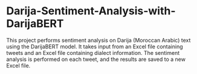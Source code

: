 # Darija-Sentiment-Analysis-with-DarijaBERT
This project performs sentiment analysis on Darija (Moroccan Arabic) text using the DarijaBERT model. It takes input from an Excel file containing tweets and an Excel file containing dialect information. The sentiment analysis is performed on each tweet, and the results are saved to a new Excel file.
